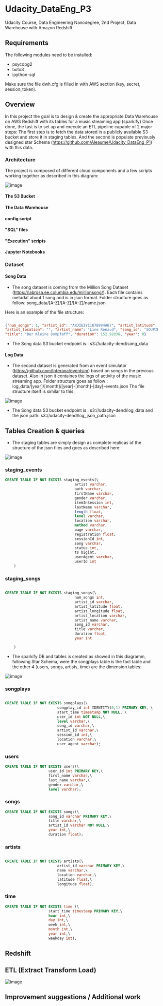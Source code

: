 # Udacity_DataEng_P3
Udacity Course, Data Engineering Nanodegree, 2nd Project, Data Warehouse with Amazon Redshift

## Requirements

The following modules need to be installed:

- psycopg2
- boto3
- ipython-sql

Make sure the file dwh.cfg is filled in with AWS section (key, secret, session_token).


## Overview

In this project the goal is to design & create the appropriate Data Warehouse on AWS Redshift with its tables for a music streaming app (sparkify)
Once done, the tast is to set up and execute an ETL pipeline capable of 2 major steps:
The first step is to fetch the data stored in a publicly available S3 bucket and store it in staging tables.
And the second is populate previously designed star Schema (https://github.com/Aleaume/Udacity_DataEng_P1) with this data.


### Architecture

The project is composed of different cloud components and a few scripts working together as described in this diagram:

![image](https://user-images.githubusercontent.com/32632731/144011578-82577f79-4b3a-4e01-86ec-34b6a1dc6b36.png)


#### The S3 Bucket

#### The Data Warehouse

#### config script

#### "SQL" files

#### "Execution" scripts

#### Jupyter Notebooks


### Dataset

#### Song Data

- The song dataset is coming from the Million Song Dataset (https://labrosa.ee.columbia.edu/millionsong/). 
Each file contains metadat about 1 song and is in json format. 
Folder structure goes as follow: song_data/[A-Z]/[A-Z]/[A-Z]/name.json 

Here is an example of the file structure:

```json

{"num_songs": 1, "artist_id": "ARJIE2Y1187B994AB7", "artist_latitude": null, "artist_longitude": null, 
"artist_location": "", "artist_name": "Line Renaud", "song_id": "SOUPIRU12A6D4FA1E1", 
"title": "Der Kleine Dompfaff", "duration": 152.92036, "year": 0}

```

- The Song data S3 bucket endpoint is : s3://udacity-dend/song_data

#### Log Data

- The second dataset is generated from an event simulator (https://github.com/Interana/eventsim) based on songs in the previous dataset. Also in json it containes the logs of activity of the music streaming app.
Folder structure goes as follow : log_data/[year]/[month]/[year]-[month]-[day]-events.json
The file structure itself is similar to this:

![image](https://user-images.githubusercontent.com/32632731/141263859-72aa801e-bad3-4a23-86e4-7898c3cca585.png)

- The Song data S3 bucket endpoint is : s3://udacity-dend/log_data and the json path: s3://udacity-dend/log_json_path.json

## Tables Creation & queries

- The staging tables are simply design as complete replicas of the structure of the json files and goes as described here:

![image](https://user-images.githubusercontent.com/32632731/143940527-05d48049-afcd-4e62-affb-46b28bab4e2f.png)

### staging_events

```SQL
CREATE TABLE IF NOT EXISTS staging_events(\
                                artist varchar,
                                auth varchar,
                                firstName varchar,
                                gender varchar,
                                itemInSession int,
                                lastName varchar,
                                length float,
                                level varchar,
                                location varchar,
                                method varchar,
                                page varchar,
                                registration float,
                                sessionId int,
                                song varchar,
                                status int,
                                ts bigint,
                                userAgent varchar,
                                userId int
    )

```

### staging_songs

```SQL

CREATE TABLE IF NOT EXISTS staging_songs(\
                                num_songs int,
                                artist_id varchar,
                                artist_latitude float,
                                artist_longitude float,
                                artist_location varchar,
                                artist_name varchar,
                                song_id varchar,
                                title varchar,
                                duration float,
                                year int

    )

```


- The sparkify DB and tables is created as showed in this diagramm, following Star Schema, were the songplays table is the fact table and the other 4 (users, songs, artists, time) are the dimension tables:

![image](https://user-images.githubusercontent.com/32632731/142909873-78d3c213-c4b4-4b67-a788-6fc1814a15f8.png)



### songplays

```SQL

CREATE TABLE IF NOT EXISTS songplays(\
                        songplay_id int IDENTITY(0,1) PRIMARY KEY, \
                        start_time timestamp NOT NULL, \
                        user_id int NOT NULL,\
                        level varchar,\
                        song_id varchar,\
                        artist_id varchar,\
                        session_id int,\
                        location varchar,\
                        user_agent varchar);

```

### users

```SQL
CREATE TABLE IF NOT EXISTS users(\
                    user_id int PRIMARY KEY,\
                    first_name varchar,\
                    last_name varchar,\
                    gender varchar,\
                    level varchar);

```

### songs

```SQL
CREATE TABLE IF NOT EXISTS songs(\
                    song_id varchar PRIMARY KEY,\
                    title varchar,\
                    artist_id varchar NOT NULL,\
                    year int,\
                    duration float);

```

### artists

```SQL

CREATE TABLE IF NOT EXISTS artists(\
                        artist_id varchar PRIMARY KEY,\
                        name varchar,\
                        location varchar,\
                        latitude float,\
                        longitude float);

```

### time

```SQL
CREATE TABLE IF NOT EXISTS time (\
                    start_time timestamp PRIMARY KEY,\
                    hour int,\
                    day int,\
                    week int,\
                    month int,\
                    year int,\
                    weekday int);

```



## Redshift

## ETL (Extract Transform Load)

![image](https://user-images.githubusercontent.com/32632731/143939822-4e0d12a6-717a-442a-8051-ccd67a38d08e.png)

## Improvement suggestions / Additional work

